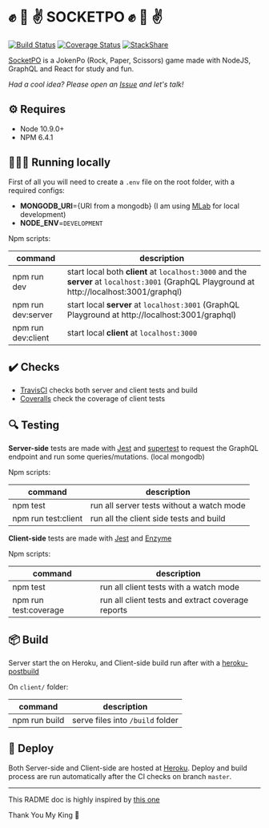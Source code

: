 # ✊ 🤚 ✌️ SOCKETPO ✊ 🤚 ✌️ #

[![Build Status](https://travis-ci.org/gfpaiva/socketpo.svg?branch=master)](https://travis-ci.org/gfpaiva/socketpo) [![Coverage Status](https://coveralls.io/repos/github/gfpaiva/socketpo/badge.svg?branch=master)](https://coveralls.io/github/gfpaiva/socketpo?branch=master) [![StackShare](http://img.shields.io/badge/tech-stack-0690fa.svg?style=flat)](https://stackshare.io/gfpaiva/socketpo)

[SocketPO](https://socketpo.herokuapp.com) is a JokenPo (Rock, Paper, Scissors) game made with NodeJS, GraphQL and React for study and fun.

_Had a cool idea? Please open an [Issue](https://github.com/gfpaiva/socketpo/issues/new) and let's talk!_

## ⚙️ Requires

- Node 10.9.0+
- NPM 6.4.1

## 🏃🏽‍♂️ Running locally

First of all you will need to create a `.env` file on the root folder, with a required configs:
- **MONGODB_URI**={URI from a mongodb} (I am using [MLab](https://mlab.com/) for local development)
- **NODE_ENV**=`DEVELOPMENT`

Npm scripts:

| command              | description                                                                                                                                  |
| -------------------- | -------------------------------------------------------------------------------------------------------------------------------------------- |
| npm run dev          | start local both **client** at `localhost:3000` and the **server** at `localhost:3001` (GraphQL Playground at http://localhost:3001/graphql) |
| npm run dev:server   | start local **server**  at `localhost:3001` (GraphQL Playground at http://localhost:3001/graphql)                                            |
| npm run dev:client   | start local **client** at `localhost:3000`                                                                                                   |

## ✔️ Checks

- [TravisCI](https://travis-ci.org) checks both server and client tests and build
- [Coveralls](https://coveralls.io) check the coverage of client tests

## 🔍 Testing

**Server-side** tests are made with [Jest](https://jestjs.io/) and [supertest](https://github.com/visionmedia/supertest) to request the GraphQL endpoint and run some queries/mutations. (local mongodb)

Npm scripts:

| command              | description                                |
| -------------------- | ------------------------------------------ |
| npm test             | run all server tests without a watch mode  |
| npm run test:client  | run all the client side tests and build    |


**Client-side** tests are made with [Jest](https://jestjs.io/) and [Enzyme](https://airbnb.io/enzyme/)

Npm scripts:

| command              | description                                        |
| -------------------- | -------------------------------------------------- |
| npm test              | run all client tests with a watch mode            |
| npm run test:coverage | run all client tests and extract coverage reports |

## 📦 Build

Server start the on Heroku, and Client-side build run after with a [heroku-postbuild](https://devcenter.heroku.com/articles/nodejs-support#customizing-the-build-process)

On `client/` folder:

| command              | description                                                   |
| -------------------- | ------------------------------------------------------------- |
| npm run build        | serve files into `/build` folder                              |

## 🚀 Deploy

Both Server-side and Client-side are hosted at [Heroku](https://www.heroku.com/).
Deploy and build process are run automatically after the CI checks on branch `master`.

___

This RADME doc is highly inspired by [this one](https://github.com/rodgerpaulo/rogerramos.me)

Thank You My King 💚